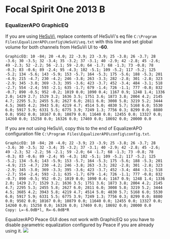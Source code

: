 # Focal Spirit One 2013 B
### EqualizerAPO GraphicEQ
If you are using [HeSuVi](https://sourceforge.net/projects/hesuvi/), replace contents of HeSuVi's eq file `C:\Program Files\EqualizerAPO\config\HeSuVi\eq.txt` with this line and set global volume for both channels from HeSuVi UI to **-60**.
```
GraphicEQ: 10 -84; 20 -4.0; 22 -3.9; 23 -3.9; 25 -3.8; 26 -3.7; 28 -3.6; 30 -3.5; 32 -3.4; 35 -3.2; 37 -3.1; 40 -2.9; 42 -2.8; 45 -2.6; 49 -2.3; 52 -2.2; 56 -2.1; 59 -2.0; 64 -1.7; 68 -1.3; 73 -0.8; 78 -0.3; 83 -0.6; 89 -2.4; 95 -4.3; 102 -5.1; 109 -5.2; 117 -5.2; 125 -5.2; 134 -5.6; 143 -5.9; 153 -5.7; 164 -5.3; 175 -5.6; 188 -5.3; 201 -4.9; 215 -4.7; 230 -4.2; 246 -3.8; 263 -3.3; 282 -2.8; 301 -2.8; 323 -2.9; 345 -3.0; 369 -3.3; 395 -3.6; 423 -3.7; 452 -3.4; 484 -3.1; 518 -2.7; 554 -2.4; 593 -2.1; 635 -1.7; 679 -1.4; 726 -1.1; 777 -0.8; 832 -0.7; 890 -0.5; 952 -0.2; 1019 0.0; 1090 0.4; 1167 0.9; 1248 1.4; 1336 2.0; 1429 2.7; 1529 3.2; 1636 3.5; 1751 3.6; 1873 3.8; 2004 4.2; 2145 4.7; 2295 5.3; 2455 5.8; 2627 6.0; 2811 6.0; 3008 5.8; 3219 5.2; 3444 4.5; 3685 4.2; 3943 5.8; 4219 4.7; 4514 5.0; 4830 5.7; 5168 6.0; 5530 6.0; 5917 5.9; 6331 5.5; 6775 3.9; 7249 1.3; 7756 0.3; 8299 0.0; 8880 0.0; 9502 0.0; 10167 0.0; 10879 0.0; 11640 0.0; 12455 0.0; 13327 0.0; 14260 0.0; 15258 0.0; 16326 0.0; 17469 0.0; 18692 0.0; 20000 0.0
```
If you are not using HeSuVi, copy this to the end of EqualizerAPO configuration file `C:\Program Files\EqualizerAPO\config\config.txt`.
```
GraphicEQ: 10 -84; 20 -4.0; 22 -3.9; 23 -3.9; 25 -3.8; 26 -3.7; 28 -3.6; 30 -3.5; 32 -3.4; 35 -3.2; 37 -3.1; 40 -2.9; 42 -2.8; 45 -2.6; 49 -2.3; 52 -2.2; 56 -2.1; 59 -2.0; 64 -1.7; 68 -1.3; 73 -0.8; 78 -0.3; 83 -0.6; 89 -2.4; 95 -4.3; 102 -5.1; 109 -5.2; 117 -5.2; 125 -5.2; 134 -5.6; 143 -5.9; 153 -5.7; 164 -5.3; 175 -5.6; 188 -5.3; 201 -4.9; 215 -4.7; 230 -4.2; 246 -3.8; 263 -3.3; 282 -2.8; 301 -2.8; 323 -2.9; 345 -3.0; 369 -3.3; 395 -3.6; 423 -3.7; 452 -3.4; 484 -3.1; 518 -2.7; 554 -2.4; 593 -2.1; 635 -1.7; 679 -1.4; 726 -1.1; 777 -0.8; 832 -0.7; 890 -0.5; 952 -0.2; 1019 0.0; 1090 0.4; 1167 0.9; 1248 1.4; 1336 2.0; 1429 2.7; 1529 3.2; 1636 3.5; 1751 3.6; 1873 3.8; 2004 4.2; 2145 4.7; 2295 5.3; 2455 5.8; 2627 6.0; 2811 6.0; 3008 5.8; 3219 5.2; 3444 4.5; 3685 4.2; 3943 5.8; 4219 4.7; 4514 5.0; 4830 5.7; 5168 6.0; 5530 6.0; 5917 5.9; 6331 5.5; 6775 3.9; 7249 1.3; 7756 0.3; 8299 0.0; 8880 0.0; 9502 0.0; 10167 0.0; 10879 0.0; 11640 0.0; 12455 0.0; 13327 0.0; 14260 0.0; 15258 0.0; 16326 0.0; 17469 0.0; 18692 0.0; 20000 0.0
Copy: L=-6.0dB*l, R=-6.0dB*R
```
EqualizerAPO Peace GUI does not work with GraphicEQ so you have to disable parametric equalization configured by Peace if you are already using it.
![](https://raw.githubusercontent.com/jaakkopasanen/AutoEq/master/results/Headphone.com/innerfidelity/onear/Focal%20Spirit%20One%202013%20B/Focal%20Spirit%20One%202013%20B.png)
